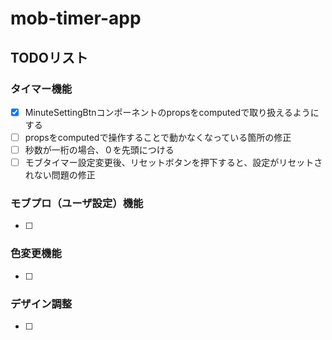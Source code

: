 # mob-timer-app
## TODOリスト
### タイマー機能
- [x] MinuteSettingBtnコンポーネントのpropsをcomputedで取り扱えるようにする
- [ ] propsをcomputedで操作することで動かなくなっている箇所の修正
- [ ] 秒数が一桁の場合、０を先頭につける
- [ ] モブタイマー設定変更後、リセットボタンを押下すると、設定がリセットされない問題の修正
### モブプロ（ユーザ設定）機能
- [ ] 
### 色変更機能
- [ ]
### デザイン調整
- [ ] 